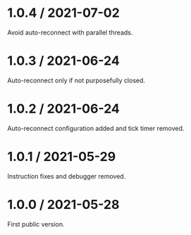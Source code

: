 # 1.0.4 / 2021-07-02

Avoid auto-reconnect with parallel threads.

# 1.0.3 / 2021-06-24

Auto-reconnect only if not purposefully closed.

# 1.0.2 / 2021-06-24

Auto-reconnect configuration added and tick timer removed.

# 1.0.1 / 2021-05-29

Instruction fixes and debugger removed.

# 1.0.0 / 2021-05-28

First public version.

